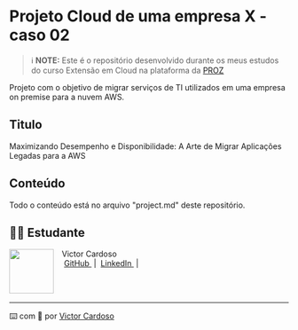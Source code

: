 # Projeto Cloud de uma empresa X - caso 02

 > ℹ️ **NOTE:** Este é o repositório desenvolvido durante os meus estudos do curso Extensão em Cloud na plataforma da [PROZ](https://talentocloud.joyclass.com/)

Projeto com o objetivo de migrar serviços de TI utilizados em uma empresa on premise para a nuvem AWS.

## Titulo
Maximizando Desempenho e Disponibilidade: A Arte de Migrar Aplicações Legadas para a AWS

## Conteúdo
Todo o conteúdo está no arquivo "project.md" deste repositório.

## 👨‍💻 Estudante

<p>
    <img 
      align=left 
      margin=10 
      width=80 
      src="https://github.com/VictorSamuraiWol.png"
    />
    <p>&nbsp&nbsp&nbspVictor Cardoso<br>
    &nbsp&nbsp&nbsp
    <a 
        href="https://github.com/VictorSamuraiWol">
        GitHub
    </a>
    &nbsp;|&nbsp;
    <a 
        href="https://www.linkedin.com/in/victor-cardoso-cloud-front/">
        LinkedIn
    </a>
    &nbsp;|&nbsp;
    </p>
</p>
<br/><br/>

---

⌨️ com 💚 por [Victor Cardoso](https://github.com/VictorSamuraiWol)